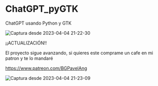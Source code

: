 # ChatGPT_pyGTK
ChatGPT usando Python y GTK


![Captura desde 2023-04-04 21-22-30](https://user-images.githubusercontent.com/50802374/229973417-2bff1da6-12c1-458b-8d15-b1f34d42a9d8.png)



¡¡ACTUALIZACIÓN!!

El proyecto sigue avanzando, si quieres este comprame un cafe en mi patron y te lo mandaré

https://www.patreon.com/BGPavelAng

![Captura desde 2023-04-04 21-23-09](https://user-images.githubusercontent.com/50802374/229973425-268fe416-19ba-41fa-8f01-22f6c82b5594.png)
